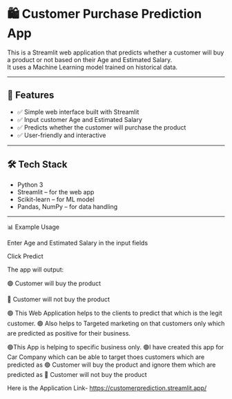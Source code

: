 # 🛍️ Customer Purchase Prediction App 

This is a Streamlit web application that predicts whether a customer will buy a product or not based on their Age and Estimated Salary.  
It uses a Machine Learning model trained on historical data.  

---

## 📌 Features  
- ✅ Simple web interface built with Streamlit
- ✅ Input customer Age and Estimated Salary  
- ✅ Predicts whether the customer will purchase the product  
- ✅ User-friendly and interactive  

---

## 🛠️ Tech Stack  
- Python 3  
- Streamlit – for the web app  
- Scikit-learn – for ML model  
- Pandas, NumPy – for data handling  

---

📊 Example Usage

Enter Age and Estimated Salary in the input fields

Click Predict

The app will output:

🟢 Customer will buy the product

🔴 Customer will not buy the product

🟢 This Web Application helps to the clients to predict that which is the legit customer.
🟢 Also helps to Targeted marketing on that customers only which are predicted as positive for their business. 

🟢This App is helping to specific business only.
🟢I have created this app for Car Company which can be able to target thoes customers which are predicted as 🟢 Customer will buy the product and ignore them which are predicted as 🔴 Customer will not buy the product

Here is the Application Link- https://customerprediction.streamlit.app/
